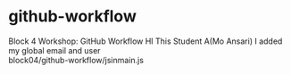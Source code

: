 # github-workflow
Block 4 Workshop: GitHub Workflow
HI This Student A(Mo Ansari) 
I added my global email and user  
block04/github-workflow/jsinmain.js
